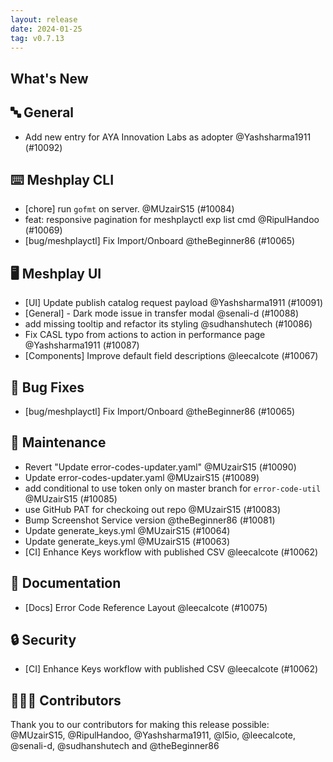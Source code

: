 ```yaml
---
layout: release
date: 2024-01-25
tag: v0.7.13
---
```


## What's New
## 🔤 General
- Add new entry for AYA Innovation Labs as adopter @Yashsharma1911 (#10092)

## ⌨️ Meshplay CLI

- [chore] run `gofmt` on server. @MUzairS15 (#10084)
- feat: responsive pagination for meshplayctl exp list cmd @RipulHandoo (#10069)
- [bug/meshplayctl] Fix Import/Onboard @theBeginner86 (#10065)

## 🖥 Meshplay UI

- [UI] Update publish catalog request payload @Yashsharma1911 (#10091)
- [General] - Dark mode issue in transfer modal @senali-d (#10088)
- add missing tooltip and refactor its styling @sudhanshutech (#10086)
- Fix CASL typo from actions to action in performance page @Yashsharma1911 (#10087)
- [Components] Improve default field descriptions @leecalcote (#10067)

## 🐛 Bug Fixes

- [bug/meshplayctl] Fix Import/Onboard @theBeginner86 (#10065)

## 🧰 Maintenance

- Revert "Update error-codes-updater.yaml" @MUzairS15 (#10090)
- Update error-codes-updater.yaml @MUzairS15 (#10089)
- add conditional to use token only on master branch for `error-code-util` @MUzairS15 (#10085)
- use GitHub PAT for checkoing out repo @MUzairS15 (#10083)
- Bump Screenshot Service version @theBeginner86 (#10081)
- Update generate_keys.yml @MUzairS15 (#10064)
- Update generate_keys.yml @MUzairS15 (#10063)
- [CI] Enhance Keys workflow with published CSV @leecalcote (#10062)

## 📖 Documentation

- [Docs] Error Code Reference Layout @leecalcote (#10075)

## 🔒 Security

- [CI] Enhance Keys workflow with published CSV @leecalcote (#10062)

## 👨🏽‍💻 Contributors

Thank you to our contributors for making this release possible:
@MUzairS15, @RipulHandoo, @Yashsharma1911, @l5io, @leecalcote, @senali-d, @sudhanshutech and @theBeginner86
